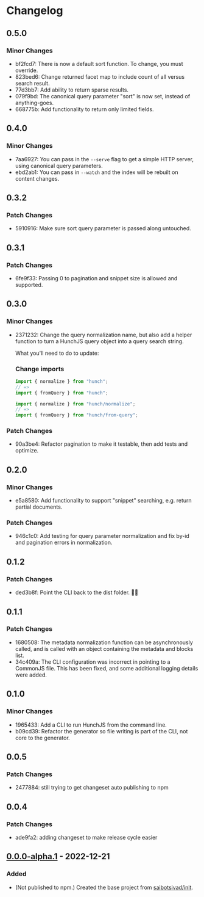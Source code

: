 # Changelog

## 0.5.0

### Minor Changes

- bf2fcd7: There is now a default sort function. To change, you must override.
- 823bed6: Change returned facet map to include count of all versus search result.
- 77d3bb7: Add ability to return sparse results.
- 079f9bd: The canonical query parameter "sort" is now set, instead of anything-goes.
- 668775b: Add functionality to return only limited fields.

## 0.4.0

### Minor Changes

- 7aa6927: You can pass in the `--serve` flag to get a simple HTTP server, using canonical query parameters.
- ebd2ab1: You can pass in `--watch` and the index will be rebuilt on content changes.

## 0.3.2

### Patch Changes

- 5910916: Make sure sort query parameter is passed along untouched.

## 0.3.1

### Patch Changes

- 6fe9f33: Passing 0 to pagination and snippet size is allowed and supported.

## 0.3.0

### Minor Changes

- 2371232: Change the query normalization name, but also add a helper function to turn a HunchJS query object into a query search string.

  What you'll need to do to update:

  ### Change imports

  ```js
  import { normalize } from "hunch";
  // =>
  import { fromQuery } from "hunch";
  ```

  ```js
  import { normalize } from "hunch/normalize";
  // =>
  import { fromQuery } from "hunch/from-query";
  ```

### Patch Changes

- 90a3be4: Refactor pagination to make it testable, then add tests and optimize.

## 0.2.0

### Minor Changes

- e5a8580: Add functionality to support "snippet" searching, e.g. return partial documents.

### Patch Changes

- 946c1c0: Add testing for query parameter normalization and fix by-id and pagination errors in normalization.

## 0.1.2

### Patch Changes

- ded3b8f: Point the CLI back to the dist folder. 🤦‍♂️

## 0.1.1

### Patch Changes

- 1680508: The metadata normalization function can be asynchronously called, and is called with an object containing the metadata and blocks list.
- 34c409a: The CLI configuration was incorrect in pointing to a CommonJS file. This has been fixed, and some additional logging details were added.

## 0.1.0

### Minor Changes

- 1965433: Add a CLI to run HunchJS from the command line.
- b09cd39: Refactor the generator so file writing is part of the CLI, not core to the generator.

## 0.0.5

### Patch Changes

- 2477884: still trying to get changeset auto publishing to npm

## 0.0.4

### Patch Changes

- ade9fa2: adding changeset to make release cycle easier

## [0.0.0-alpha.1](https://github.com/tobiaslabs/hunch/tree/v0.0.0-alpha.1) - 2022-12-21

### Added

- (Not published to npm.) Created the base project from [saibotsivad/init](https://github.com/saibotsivad/init).

[unreleased]: https://github.com/tobiaslabs/hunch/compare/v0.0.0...HEAD
[0.0.1]: https://github.com/tobiaslabs/hunch/compare/v0.0.0...v0.0.1
